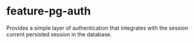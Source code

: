 # feature-pg-auth

Provides a simple layer of authentication that integrates with the session current
persisted session in the database.

